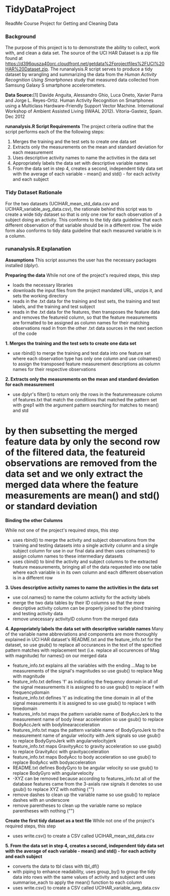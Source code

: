 # TidyDataProject
ReadMe Course Project for Getting and Cleaning Data

### Background
The purpose of this project is to to demonstrate the ability to collect, work with, and clean a data set. The source of the UCI HAR Dataset is a zip file found at https://d396qusza40orc.cloudfront.net/getdata%2Fprojectfiles%2FUCI%20HAR%20Dataset.zip. The runanalysis.R script serves to produce a tidy dataset by wrangling and summarizing the data from the *Human Activity Recognition Using Smartphones* study that measured data collected from Samsung Galaxy S smartphone accelerometers.

**Data Source:**[1] Davide Anguita, Alessandro Ghio, Luca Oneto, Xavier Parra and Jorge L. Reyes-Ortiz. Human Activity Recognition on Smartphones using a Multiclass Hardware-Friendly Support Vector Machine. International Workshop of Ambient Assisted Living (IWAAL 2012). Vitoria-Gasteiz, Spain. Dec 2012

**runanalysis.R Script Requirements**
The project criteria outline that the script performs each of the the following steps:

1. Merges the training and the test sets to create one data set
2. Extracts only the measurements on the mean and standard deviation for each measurement 
3. Uses descriptive activity names to name the activities in the data set
4. Appropriately labels the data set with descriptive variable names
5. From the data set in step 4, creates a second, independent tidy data set with the average of each variable - mean() and std() - for each activity and each subject

### Tidy Dataset Rationale
For the two datasets (UCIHAR_mean_std_data.csv and UCIHAR_variable_avg_data.csv), the rationale behind this script was to create a wide tidy dataset so that is only one row for each observation of a subject doing an activity. This conforms to the tidy data guideline that each different observation of that variable should be in a different row. The wide form also conforms to tidy data guideline that each measured variable is in a column. 

### runanalysis.R Explanation
**Assumptions**
This script assumes the user has the necessary packages installed (dplyr).

**Preparing the data**
While not one of the project's required steps, this step
* loads the necessary libraries
* downloads the input files from the project mandated URL, unzips it, and sets the working directory
* reads in the .txt data for the training and test sets, the training and test labels, and the training and test subject
* reads in the .txt data for the features, then transposes the feature data and removes the featureid column, so that the feature measurements are formatted to be assigned as column names for their matching observations read in from the other .txt data sources in the next section of the code

**1. Merges the training and the test sets to create one data set**
* use rbind() to merge the training and test data into one feature set where each observation type has only one column and use colnames() to assign the transposed feature measurement descriptions as column names for their respective observations

**2. Extracts only the measurements on the mean and standard deviation for each measurement**
* use dplyr's filter() to return only the rows in the featuremeasure column of features.txt that match the conditions that matched the pattern set with grep1 with the argument pattern searching for matches to mean() and std
# by then subsetting the merged feature data by only the second row of the filtered data, the featureid observations are removed from the data set and we only extract the merged data where the feature measurements are mean() and std() or standard deviation

**Binding the other Columns**

While not one of the project's required steps, this step
* uses rbind() to merge the activity and subject observations from the training and testing datasets into a single activity column and a single subject column for use in our final data and then uses colnames() to assign column names to these intermediary datasets
* uses cbind() to bind the activity and subject columns to the extracted feature measurements, bringing all of the data requested into one table where each variable is in its own column and each different observation is in a different row

**3. Uses descriptive activity names to name the activities in the data set**
* use col.names() to name the column activity for the activity labels
* merge the two data tables by their ID columns so that the more descriptive activity column can be properly joined to the ybind training and testing activity data
* remove unecessary activityID column from the merged data

**4. Appropriately labels the data set with descriptive variable names**
Many of the variable name abbreviations and components are more thoroughly explained in UCI HAR dataset's README.txt and the feature_info.txt for the dataset, so use gsub() to replace all occurances in the text of the specified pattern matches with replacement text (i.e. replace all occurences of Mag with magnitude) for names() on our merged data
* feature_info.txt explains all the variables with the ending ...Mag to be measurements of the signal's magnitudes so use gsub() to replace Mag with magnitude
* feature_info.txt defines 'f' as indicating the frequency domain in all of the signal measurements it is assigned to so use gsub() to replace f with frequencydomain
* feature_info.txt defines 't' as indicating the time domain in all of the signal measurements it is assigned to so use gsub() to replace t with timedomain
* features_info.txt maps the pattern variable name of BodyAccJerk to the measurement name of body linear acceleration so use gsub() to replace BodyAccJerk with bodylinearacceleration
* features_info.txt maps the pattern variable name of BodyGyroJerk to the measurement name of angular velocity with Jerk signals so use gsub() to replace BodyGyroJerk with angularvelocityjerk
* feature_info.txt maps GravityyAcc to gravity acceleration so use gsub() to replace GravityAcc with gravityacceleration
* feature_info.txt maps BodyAcc to body acceleration so use gsub() to replace BodyAcc with bodyacceleration
* README.txt defines BodyGyro to be angular velocity so use gsub() to replace BodyGyro with angularvelocity
* -XYZ can be removed because according to features_info.txt all of the database features came from the 3-axials raw signals it denotes so use gsub() to replace XYZ with nothing ("")
* remove dashes to clean up the variable name so use gsub() to replace dashes with an underscore
* remove parentheses to clean up the variable name so replace parentheses with nothing ("")

**Create the first tidy dataset as a text file**
While not one of the project's required steps, this step
* uses write.csv() to create a CSV called UCIHAR_mean_std_data.csv

**5. From the data set in step 4, creates a second, independent tidy data set with the average of each variable - mean() and std() - for each activity and each subject**
* converts the data to tbl class with tbl_df()
* with piping to enhance readability, uses group_by() to group the tidy data into rows with the same values of activity and subject and uses summarise_each to apply the mean() function to each column
* uses write.csv() to create a CSV called UCIHAR_variable_avg_data.csv
